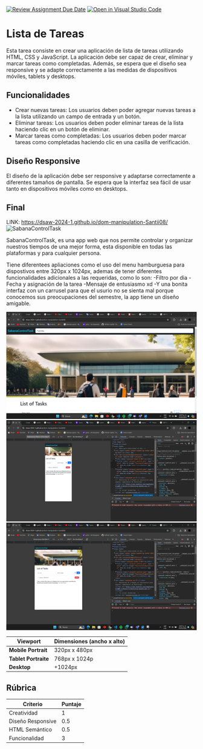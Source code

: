 [![Review Assignment Due Date](https://classroom.github.com/assets/deadline-readme-button-24ddc0f5d75046c5622901739e7c5dd533143b0c8e959d652212380cedb1ea36.svg)](https://classroom.github.com/a/EEMCX3dO)
[![Open in Visual Studio Code](https://classroom.github.com/assets/open-in-vscode-718a45dd9cf7e7f842a935f5ebbe5719a5e09af4491e668f4dbf3b35d5cca122.svg)](https://classroom.github.com/online_ide?assignment_repo_id=13819268&assignment_repo_type=AssignmentRepo)
# Lista de Tareas

Esta tarea consiste en crear una aplicación de lista de tareas utilizando HTML, CSS y JavaScript. La aplicación debe ser capaz de crear, eliminar y marcar tareas como completadas. Además, se espera que el diseño sea responsive y se adapte correctamente a las medidas de dispositivos móviles, tablets y desktops.

## Funcionalidades

- Crear nuevas tareas: Los usuarios deben poder agregar nuevas tareas a la lista utilizando un campo de entrada y un botón.
- Eliminar tareas: Los usuarios deben poder eliminar tareas de la lista haciendo clic en un botón de eliminar.
- Marcar tareas como completadas: Los usuarios deben poder marcar tareas como completadas haciendo clic en una casilla de verificación.

## Diseño Responsive

El diseño de la aplicación debe ser responsive y adaptarse correctamente a diferentes tamaños de pantalla. Se espera que la interfaz sea fácil de usar tanto en dispositivos móviles como en desktops.

## Final

LINK: https://dsaw-2024-1.github.io/dom-manipulation-Santii08/
![SabanaControlTask](https://dsaw-2024-1.github.io/dom-manipulation-Santii08/)


SabanaControlTask, es una app web que nos permite controlar y organizar nuestros tiempos de una mejor forma, esta disponible en todas las plataformas y para cualquier persona.

Tiene diferentees apliaciones como el uso del menu hamburguesa para dispostivos entre 320px x 1024px, ademas de tener diferentes funcionalidades adicionales a las requeridas, como lo son:
-Filtro por dia
-Fecha y asignación de la tarea
-Mensaje de entusiasmo xd
-Y una bonita interfaz con un carrusel para que el usurio no se sienta  mal porque conocemos sus preocupaciones del semestre, la app tiene un diseño amigable.

![DesktopView](Image/Captura%20de%20pantalla%202024-02-25%20223706.png)
![MobileView](Image/Captura%20de%20pantalla%202024-02-25%20223905.png)
![TabletView](Image/Captura%20de%20pantalla%202024-02-25%20223739.png)


| Viewport                | Dimensiones (ancho x alto) |
| ----------------------- | -------------------------- |
| **Mobile Portrait**     | 320px x 480px              |
| **Tablet Portraite**    | 768px x 1024p              |
| **Desktop**             | +1024px                    |

## Rúbrica

| Criterio           | Puntaje |
|--------------------|---------|
| Creatividad        | 1       |
| Diseño Responsive | 0.5     |
| HTML Semántico     | 0.5     |
| Funcionalidad      | 3       |




